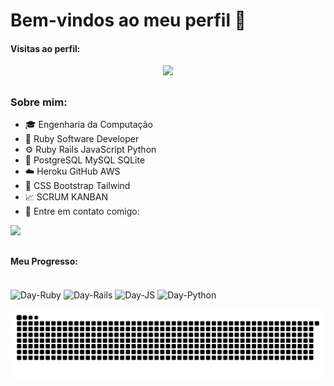 # Bem-vindos ao meu perfil 👋

#### Visitas ao perfil:

<p align="center"> 
   <p align="center"> 
      <img alingn="center" src="https://profile-counter.glitch.me/dayrajefil/count.svg" />
   </p>
</p>

##

### Sobre mim:
- 🎓 Engenharia da Computação
- 🌱 Ruby Software Developer
- ⚙️ Ruby Rails JavaScript Python
- 💾 PostgreSQL MySQL SQLite
- ☁️ Heroku GitHub AWS
- 🎨 CSS Bootstrap Tailwind
- 📈 SCRUM KANBAN
- 📱 Entre em contato comigo:

<div>
   <a href="https://www.linkedin.com/in/dayrajefil/" target="_blank"><img src="https://img.shields.io/badge/-LinkedIn-%230077B5?style=for-the-badge&logo=linkedin&logoColor=white" target="_blank"></a> 
</div>

##
#### Meu Progresso:

<div style="display: inline_block"><br>
   <img align="center" alt="Day-Ruby" height="30" width="40" src="https://cdn.jsdelivr.net/gh/devicons/devicon/icons/ruby/ruby-original.svg">
   <img align="center" alt="Day-Rails" height="30" width="40" src="https://cdn.jsdelivr.net/gh/devicons/devicon/icons/rails/rails-plain.svg">
  <img align="center" alt="Day-JS" height="30" width="40" src="https://cdn.jsdelivr.net/gh/devicons/devicon/icons/javascript/javascript-original.svg">
  <img align="center" alt="Day-Python" height="30" width="40" src="https://cdn.jsdelivr.net/gh/devicons/devicon/icons/python/python-original.svg">
</div>

<div>
   
   ![Snake animation](https://raw.githubusercontent.com/dayrajefil/dayrajefil/output/github-contribution-grid-snake.svg)
</div>
